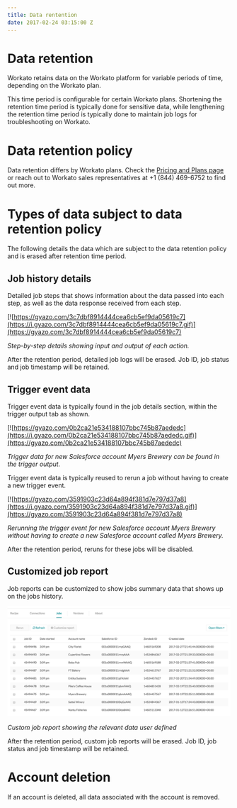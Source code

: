```yaml
---
title: Data rentention
date: 2017-02-24 03:15:00 Z
---
```


# Data retention
Workato retains data on the Workato platform for variable periods of time, depending on the Workato plan.

This time period is configurable for certain Workato plans. Shortening the retention time period is typically done for sensitive data, while lengthening the retention time period is typically done to maintain job logs for troubleshooting on Workato.

# Data retention policy
Data retention differs by Workato plans. Check the [Pricing and Plans page](https://www.workato.com/pricing?audience=general) or reach out to Workato sales representatives at +1 (844) 469-6752 to find out more.

# Types of data subject to data retention policy
The following details the data which are subject to the data retention policy and is erased after retention time period.

## Job history details
Detailed job steps that shows information about the data passed into each step, as well as the data response received from each step.

[![https://gyazo.com/3c7dbf8914444cea6cb5ef9da05619c7](https://i.gyazo.com/3c7dbf8914444cea6cb5ef9da05619c7.gif)](https://gyazo.com/3c7dbf8914444cea6cb5ef9da05619c7)

*Step-by-step details showing input and output of each action.*

After the retention period, detailed job logs will be erased. Job ID, job status and job timestamp will be retained.

## Trigger event data
Trigger event data is typically found in the job details section, within the trigger output tab as shown.

[![https://gyazo.com/0b2ca21e534188107bbc745b87aededc](https://i.gyazo.com/0b2ca21e534188107bbc745b87aededc.gif)](https://gyazo.com/0b2ca21e534188107bbc745b87aededc)

*Trigger data for new Salesforce account Myers Brewery can be found in the trigger output.*

Trigger event data is typically reused to rerun a job without having to create a new trigger event.

[![https://gyazo.com/3591903c23d64a894f381d7e797d37a8](https://i.gyazo.com/3591903c23d64a894f381d7e797d37a8.gif)](https://gyazo.com/3591903c23d64a894f381d7e797d37a8)

*Rerunning the trigger event for new Salesforce account Myers Brewery without having to create a new Salesforce account called Myers Brewery.*

After the retention period, reruns for these jobs will be disabled.

## Customized job report
Job reports can be customized to show jobs summary data that shows up on the jobs history.

![Custom job report](/_uploads/data-retention-docs/custom_job_report.png)

*Custom job report showing the relevant data user defined*

After the retention period, custom job reports will be erased. Job ID, job status and job timestamp will be retained.

# Account deletion
If an account is deleted, all data associated with the account is removed.